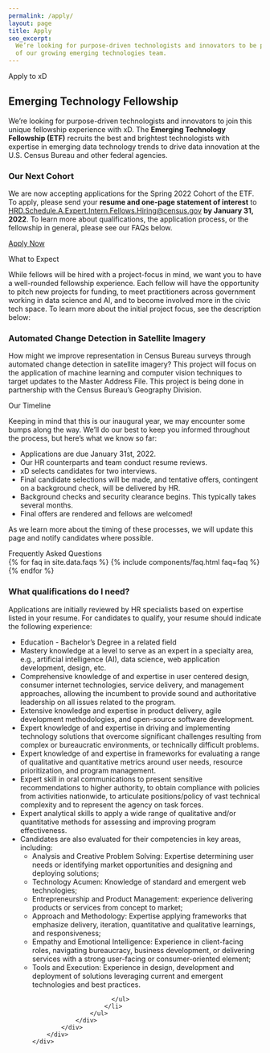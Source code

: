 ```yaml
---
permalink: /apply/
layout: page
title: Apply
seo_excerpt:
  We’re looking for purpose-driven technologists and innovators to be part
  of our growing emerging technologies team.
---
```


<section class="apply-overview">
    <div class="grid-container">
        <div class="section-breadcrumb">Apply to xD</div>
        <h1>Emerging Technology Fellowship</h1>
        <p>
          We’re looking for purpose-driven technologists and innovators to 
          join this unique fellowship experience with xD. The <b>Emerging 
          Technology Fellowship (ETF)</b> recruits the best and brightest
          technologists with expertise in emerging data technology trends to 
          drive data innovation at the U.S. Census Bureau and other federal agencies.
        </p>
        <div class="grid-row">
            <div class="grid-col-12">
                <h3>Our Next Cohort</h3>
                <p>
                  We are now accepting applications for the Spring 2022 Cohort
                  of the ETF. To apply, please send your <b>resume and 
                  one-page statement of interest</b> to 
                  <a href="mailto:HRD.Schedule.A.Expert.Intern.Fellows.Hiring@census.gov?subject=Emerging Technology Fellowship Application&body=Please find attached my resume and statement of interest for the Emerging Technology Fellowship application.">HRD.Schedule.A.Expert.Intern.Fellows.Hiring@census.gov</a> <b>by January 31, 2022</b>. To learn more about
                  qualifications, the application process, or the fellowship
                  in general, please see our FAQs below.
                </p>
                <p>
                <a 
                  class="usa-button usa-button-black" 
                  href="mailto:HRD.Schedule.A.Expert.Intern.Fellows.Hiring@census.gov?subject=Emerging Technology Fellowship Application&body=Please find attached my resume and statement of interest for the Emerging Technology Fellowship application.">
                  Apply Now
                </a>
                </p>
            </div>
        </div>
    </div>
</section>

<section class="apply-overview">
    <div class="grid-container">
        <div class="section-breadcrumb">What to Expect</div>
        <div class="grid-row">
            <div class="grid-col-12">
                <p>
                  While fellows will be hired with a project-focus in mind, 
                  we want you to have a well-rounded fellowship experience. 
                  Each fellow will have the opportunity to pitch new projects for funding, to meet practitioners across government working in data science and
                  AI, and to become involved more in the civic tech space. To
                  learn more about the initial project focus, see the description below:
                 </p>
                <h3>Automated Change Detection in Satellite Imagery</h3>
                <p>
                  How might we improve representation in Census Bureau surveys 
                  through automated change detection in satellite imagery? 
                  This project will focus on the application of machine 
                  learning and computer vision techniques to target updates to 
                  the Master Address File. This project is being done in 
                  partnership  with the Census Bureau’s Geography Division.
                </p>
            </div>
        </div>
    </div>
</section>

<section class="apply-overview">
    <div class="grid-container">
        <div class="section-breadcrumb">Our Timeline</div>
        <div class="grid-row">
            <div class="grid-col-12">
                <p>
                  Keeping in mind that this is our inaugural year, we may 
                  encounter some bumps along the way. We’ll do our best to 
                  keep you informed throughout the process, but here’s what we 
                  know so far:
                </p>
                <ul>
                  <li>Applications are due January 31st, 2022.</li>
                  <li>Our HR counterparts and team conduct resume reviews.</li>
                  <li>xD selects candidates for two interviews.</li>
                  <li>Final candidate selections will be made, and tentative offers, contingent on a background check, will be delivered by HR.</li>
                  <li>Background checks and security clearance begins. This typically takes several months.</li>
                  <li>Final offers are rendered and fellows are welcomed!</li>
                </ul>
                <p>
                  As we learn more about the timing of these processes, we will update this page and notify candidates where possible.
                </p>
            </div>
        </div>
    </div>
</section>

<section class="apply-overview apply-faq">
    <div class="grid-container">
        <div class="section-breadcrumb">Frequently Asked Questions</div>
        <div class="grid-row">
            <div class="grid-col-12">
                {% for faq in site.data.faqs %}
                    {% include components/faq.html faq=faq %}
                {% endfor %}
                <div class="faq">
                    <h3>What qualifications do I need? </h3>
                    <p>
                      Applications are initially reviewed by HR specialists 
                      based on expertise listed in your resume. For candidates 
                      to qualify, your resume should indicate the following
                       experience:
                    </p>
                    <ul>
                        <li>Education - Bachelor’s Degree in a related field</li>
                        <li>Mastery knowledge at a level to serve as an expert in a specialty area, e.g., artificial intelligence (AI), data science, web application development, design, etc.</li>
                        <li>Comprehensive knowledge of and expertise in user centered design, consumer internet technologies, service delivery, and management approaches, allowing the incumbent to provide sound and authoritative leadership on all issues related to the program. </li>
                        <li>Extensive knowledge and expertise in product delivery, agile development methodologies, and open-source software development. </li>
                        <li>Expert knowledge of and expertise in driving and implementing technology solutions that overcome significant challenges resulting from complex or bureaucratic environments, or technically difficult problems. </li>
                        <li>Expert knowledge of and expertise in frameworks for evaluating a range of qualitative and quantitative metrics around user needs, resource prioritization, and program management. </li>
                        <li>Expert skill in oral communications to present sensitive recommendations to higher authority, to obtain compliance with policies from activities nationwide, to articulate positions/policy of vast technical complexity and to represent the agency on task forces. </li>
                        <li>Expert analytical skills to apply a wide range of qualitative and/or quantitative methods for assessing and improving program effectiveness.</li>
                        <li>Candidates are also evaluated for their competencies in key areas, including:
                          <ul>
                            <li>Analysis and Creative Problem Solving: Expertise determining user needs or identifying market opportunities and designing and deploying solutions;</li>
                            <li>Technology Acumen: Knowledge of standard and emergent web technologies; </li>
                            <li>Entrepreneurship and Product Management: experience delivering products or services from concept to market; </li>
                            <li>Approach and Methodology: Expertise applying frameworks that emphasize delivery, iteration, quantitative and qualitative learnings, and responsiveness; </li>
                            <li>Empathy and Emotional Intelligence: Experience in client-facing roles, navigating bureaucracy, business development, or delivering services with a strong user-facing or consumer-oriented element; </li>
                            <li>Tools and Execution: Experience in design, development and deployment of solutions leveraging current and emergent technologies and best practices.</li>

                          </ul>
                        </li>
                    </ul>
                </div>
            </div>
        </div>
    </div>

</section>

<!--
<section class="apply-overview">
  <div class="grid-container">
    <div class="section-breadcrumb">Apply to xD</div>
    <h2>
      We’re looking for purpose-driven technologists and innovators to be part
      of our growing emerging technologies team.
    </h2>
    <div class="grid-row grid-gap-lg">
      <div class="tablet:grid-col-6">
        <h3>Overview</h3>
        <p>
          Come join xD at the U.S. Census Bureau for a tour of civic service
          that enables you to bring your unique perspective and expertise to a
          diversity of high-impact transformative projects. <strong>Emerging
          Technology Fellowship</strong> positions are non-permanent and offered
          for up to four years of service. For more information, see our FAQs.
        </p>
      </div>
      <div class="tablet:grid-col-6">
        <h3>How to Apply</h3>
        <p>
          To apply for this position, please send your <strong>resume and cover letter</strong> to: <a class="usa-link long-link" href="mailto:HRD.Schedule.A.Expert.Intern.Fellows.Hiring@census.gov?subject=Emerging Technology Fellowship Application">HRD.Schedule.A.Expert.Intern.Fellows.Hiring@census.gov</a> with the subject line "Emerging Technology Fellowship Application."
        </p>
        <p>
          For more information about the Emerging Technology Fellowship, please visit the official
          <a class="usa-link" href="https://www.census.gov/about/census-careers/opportunities/programs/etf.html" target="_blank">Census.gov page</a>. If you have additional questions, please reach out to <a class="usa-link long-link" href="mailto:inquiries@xd.gov">inquiries@xd.gov</a>.
        </p>
      </div>
    </div>
  </div>
</section>
<section class="apply-openings">
    <div class="grid-container">
        <div class="section-breadcrumb">Openings</div>
        <div class="grid-row">
            <div class="grid-col-12">
                {% for position in site.positions %}
                    {% include components/position.html position=position %}
                {% endfor %}
            </div>
        </div>
    </div>
</section>

<section class="apply-overview apply-faq">
  <div class="grid-container">
    <div class="section-breadcrumb">Frequently Asked Questions</div>
    <div class="grid-row">
      <div class="grid-col-12">
        <div class="faq">
          <h3>What is an Emerging Technology Fellow?</h3>
          <p>
            The Emerging Technology Fellowship (ETF) recruits the best and
            brightest technologists with expertise in emerging data technology
            trends to drive data innovation at the U.S. Census Bureau and other
            federal agencies. This fellowship brings together experts in data
            science and artificial intelligence (AI), design, and product
            management with innovators across the federal government to solve
            pressing technology problems, save taxpayer money, and position the
            Census Bureau as a leader in federal data innovation.
          </p>
        </div>
        <div class="faq">
          <h3>How do I apply?</h3>
          <p>
            To apply for this position, please send your <strong>resume and cover letter</strong> to: <a class="usa-link long-link" href="mailto:HRD.Schedule.A.Expert.Intern.Fellows.Hiring@census.gov?subject=Emerging Technology Fellowship Application">HRD.Schedule.A.Expert.Intern.Fellows.Hiring@census.gov</a> with the subject line "Emerging Technology Fellowship Application."
          </p>
        </div>
        <div class="faq">
          <h3>How should my resume be formatted?</h3>
          <p>
            We recommend formatting resumes based on best practices listed on the <a class="usa-link" href="https://www.usajobs.gov/Help/faq/application/documents/resume/what-to-include/" target="_blank">USAJOBS website</a>. Additional guidance has been published by the <a class="usa-link" href="https://handbook.tts.gov/resume/" target="_blank">Technology Transformation Service (TTS)</a>.
          </p>
        </div>
      </div>
    </div>
  </div>
</section>-->

